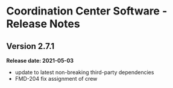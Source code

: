 # Coordination Center Software - Release Notes

## Version 2.7.1

**Release date: 2021-05-03**

* update to latest non-breaking third-party dependencies
* FMD-204 fix assignment of crew
